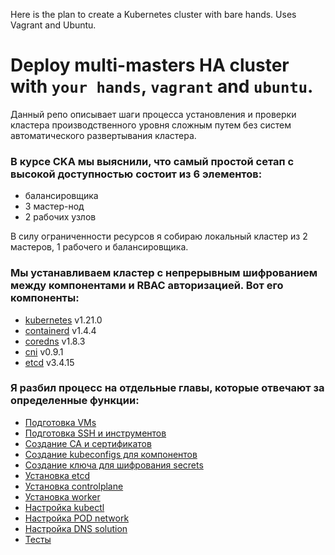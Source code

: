 Here is the plan to create a Kubernetes cluster with bare hands.
Uses Vagrant and Ubuntu.

# Deploy multi-masters HA cluster with `your hands`, `vagrant` and `ubuntu`.

Данный репо описывает шаги процесса установления и проверки кластера производственного уровня сложным путем без систем автоматического развертывания кластера.

### В курсе CKA мы выяснили, что самый простой сетап с высокой доступностью состоит из 6 элементов:

- балансировщика
- 3 мастер-нод
- 2 рабочих узлов

В силу ограниченности ресурсов я собираю локальный кластер из 2 мастеров, 1 рабочего и балансировщика.

### Мы устанавливаем кластер с непрерывным шифрованием между компонентами и RBAC авторизацией. Вот его компоненты:

- [kubernetes](https://github.com/kubernetes/kubernetes) v1.21.0
- [containerd](https://github.com/containerd/containerd) v1.4.4
- [coredns](https://github.com/coredns/coredns) v1.8.3
- [cni](https://github.com/containernetworking/cni) v0.9.1
- [etcd](https://github.com/etcd-io/etcd) v3.4.15

### Я разбил процесс на отдельные главы, которые отвечают за определенные функции:

- [Подготовка VMs](https://raw.githubusercontent.com/rotoro-cloud/hardway-cluster/main/steps/01-VM-provision.md)
- [Подготовка SSH и инструментов](https://raw.githubusercontent.com/rotoro-cloud/hardway-cluster/main/steps/02-SSH-Utils.md)
- [Создание CA и сертификатов](https://raw.githubusercontent.com/rotoro-cloud/hardway-cluster/main/steps/03-CA-Certs.md)
- [Создание kubeconfigs для компонентов](https://raw.githubusercontent.com/rotoro-cloud/hardway-cluster/main/steps/04-Kubeconfigs.md)
- [Создание ключа для шифрования secrets](https://raw.githubusercontent.com/rotoro-cloud/hardway-cluster/main/steps/05-Encrypt-at-Rest.md)
- [Установка etcd](https://raw.githubusercontent.com/rotoro-cloud/hardway-cluster/main/steps/06-ETCD.md)
- [Установка controlplane](https://raw.githubusercontent.com/rotoro-cloud/hardway-cluster/main/steps/07-Controlplane.md)
- [Установка worker](https://raw.githubusercontent.com/rotoro-cloud/hardway-cluster/main/steps/08-Workers.md)
- [Настройка kubectl](https://raw.githubusercontent.com/rotoro-cloud/hardway-cluster/main/steps/09-Kubectl-Access.md)
- [Настройка POD network](https://raw.githubusercontent.com/rotoro-cloud/hardway-cluster/main/steps/10-CNI-Plugin.md)
- [Настройка DNS solution](https://raw.githubusercontent.com/rotoro-cloud/hardway-cluster/main/steps/11-CoreDNS.md)
- [Тесты](https://raw.githubusercontent.com/rotoro-cloud/hardway-cluster/blob/main/steps/12-Tests.md)
